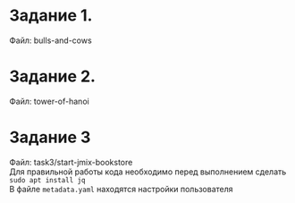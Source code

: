 # Задание 1.
Файл: bulls-and-cows

# Задание 2. 
Файл: tower-of-hanoi

# Задание 3
Файл: task3/start-jmix-bookstore  
Для правильной работы кода необходимо перед выполнением сделать `sudo apt install jq`  
В файле `metadata.yaml` находятся настройки пользователя
